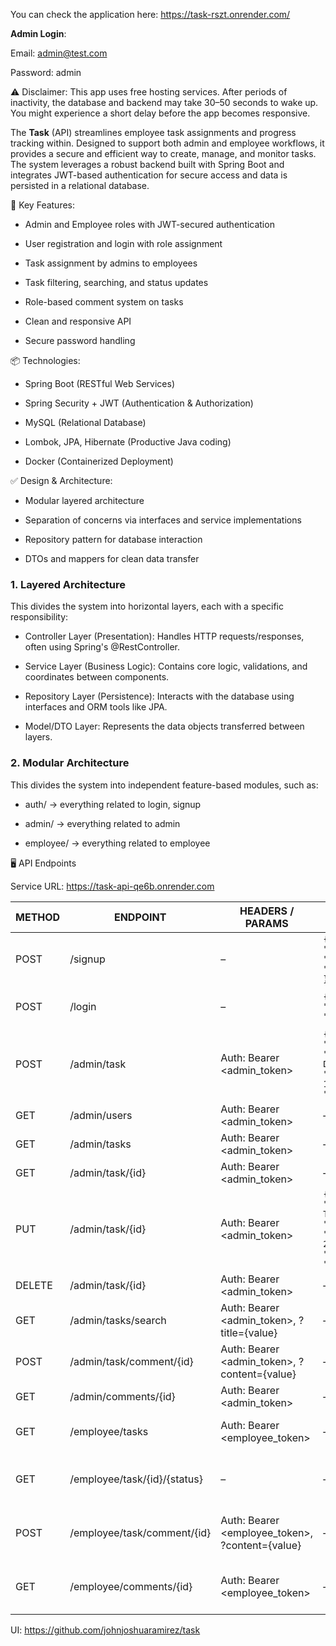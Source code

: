 You can check the application here: https://task-rszt.onrender.com/

**Admin Login**:

Email: admin@test.com

Password: admin

⚠️ Disclaimer: This app uses free hosting services. After periods of inactivity, the database and backend may take 30–50 seconds to wake up. You might experience a short delay before the app becomes responsive.

The **Task** (API) streamlines employee task assignments and progress tracking within. Designed to support both admin and employee workflows, it provides a secure and efficient way to create, manage, and monitor tasks. The system leverages a robust backend built with Spring Boot and integrates JWT-based authentication for secure access and data is persisted in a relational database.

🔑 Key Features:
- Admin and Employee roles with JWT-secured authentication

- User registration and login with role assignment

- Task assignment by admins to employees

- Task filtering, searching, and status updates

- Role-based comment system on tasks

- Clean and responsive API

- Secure password handling

📦 Technologies:
- Spring Boot (RESTful Web Services)

- Spring Security + JWT (Authentication & Authorization)

- MySQL (Relational Database)

- Lombok, JPA, Hibernate (Productive Java coding)

- Docker (Containerized Deployment)

✅ Design & Architecture:
- Modular layered architecture

- Separation of concerns via interfaces and service implementations

- Repository pattern for database interaction

- DTOs and mappers for clean data transfer

### 1. Layered Architecture
This divides the system into horizontal layers, each with a specific responsibility:

- Controller Layer (Presentation): Handles HTTP requests/responses, often using Spring's @RestController.

- Service Layer (Business Logic): Contains core logic, validations, and coordinates between components.

- Repository Layer (Persistence): Interacts with the database using interfaces and ORM tools like JPA.

- Model/DTO Layer: Represents the data objects transferred between layers.

### 2. Modular Architecture
This divides the system into independent feature-based modules, such as:

- auth/ → everything related to login, signup

- admin/ → everything related to admin

- employee/ → everything related to employee

🖥️ API Endpoints

Service URL: https://task-api-qe6b.onrender.com

| METHOD | ENDPOINT | HEADERS / PARAMS | REQUEST BODY | FUNCTION |
| --- | --- | --- | --- | --- |
| POST | /signup | – | `{ "name": "tonystark", "email": "tonystark@gmail.com", "password": "P@ssword" }` | Register a new user |
| POST | /login | – | `{ "email": "admin@test.com", "password": "admin" }` | Login and receive JWT |
| POST | /admin/task | Auth: Bearer <admin_token> | `{ "employeeId": 1, "title": "Task Title", "description": "Task Description", "dueDate": "2025-06-17", "priority": "MEDIUM" }` | Assign task to employee |
| GET | /admin/users | Auth: Bearer <admin_token> | – | Get all employees |
| GET | /admin/tasks | Auth: Bearer <admin_token> | – | Get all tasks |
| GET | /admin/task/{id} | Auth: Bearer <admin_token> | – | Get task by ID |
| PUT | /admin/task/{id} | Auth: Bearer <admin_token> | `{ "employeeId": 2, "title": "Updated Title", "description": "Updated Description", "dueDate": "2025-06-20", "priority": "HIGH", "taskStatus": "INPROGRESS" }` | Update task by ID |
| DELETE | /admin/task/{id} | Auth: Bearer <admin_token> | – | Delete task by ID |
| GET | /admin/tasks/search | Auth: Bearer <admin_token>, ?title={value} | – | Search tasks by title |
| POST | /admin/task/comment/{id} | Auth: Bearer <admin_token>, ?content={value} | – | Add task comment by admin |
| GET | /admin/comments/{id} | Auth: Bearer <admin_token> | – | Get task comments |
| GET | /employee/tasks | Auth: Bearer <employee_token> | – | Get current user tasks |
| GET | /employee/task/{id}/{status} | – | – | Update task status by employee |
| POST | /employee/task/comment/{id} | Auth: Bearer <employee_token>, ?content={value} | – | Add task comment by employee |
| GET | /employee/comments/{id} | Auth: Bearer <employee_token> | – | Get employee task comments |

UI: https://github.com/johnjoshuaramirez/task
